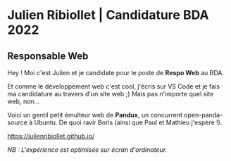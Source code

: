 # Julien Ribiollet | Candidature BDA 2022

## Responsable Web

Hey ! Moi c'est Julien et je candidate pour le poste de **Respo Web** au BDA.

Et comme le développement web c'est cool, j'écris sur VS Code et je fais ma candidature au travers d'un site web ;)
Mais pas n'importe quel site web, non...

Voici un gentil petit émulteur web de **Pandux**, un concurrent open-panda-source à Ubuntu.
De quoi ravir Boris (ainsi que Paul et Mathieu j'espère !).

https://julienribiollet.github.io/

_NB : L'expérience est optimisée sur écran d'ordinateur._
